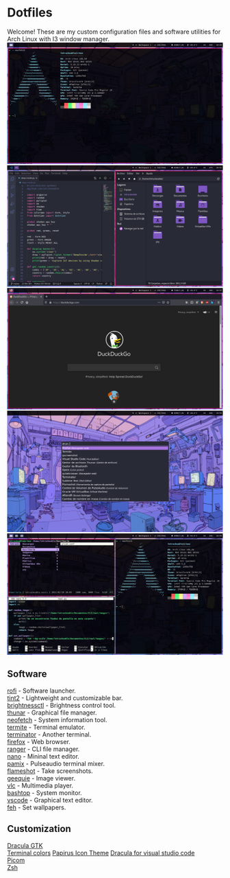 # Dotfiles 
Welcome! These are my custom configuration files and software utilities for Arch Linux with I3 window manager.
![Screenshot](/Screenshots/1.png)
![Screenshot](/Screenshots/2.png)
![Screenshot](/Screenshots/3.png)
![Screenshot](/Screenshots/4.png)
![Screenshot](/Screenshots/5.png)
## Software
[rofi](ttps://wiki.archlinux.org/index.php/Rofi) - Software launcher.    
[tint2](https://wiki.archlinux.org/index.php/Tint2) - Lightweight and customizable bar.  
[brightnessctl](https://aur.archlinux.org/packages/brightnessctl-git/) - Brightness control tool.  
[thunar](https://wiki.archlinux.org/index.php/Thunar) - Graphical file manager.  
[neofetch](https://github.com/dylanaraps/neofetch) - System information tool.  
[termite](https://wiki.archlinux.org/index.php/Termite) - Terminal emulator.  
[terminator](https://wiki.archlinux.org/index.php/Terminator) - Another terminal.  
[firefox](https://wiki.archlinux.org/index.php/Firefox) - Web browser.  
[ranger](https://wiki.archlinux.org/index.php/Ranger) - CLI file manager.  
[nano](https://wiki.archlinux.org/index.php/Nano) - Mininal text editor.  
[pamix](https://aur.archlinux.org/packages/pamix-git/) - Pulseaudio terminal mixer.  
[flameshot](https://wiki.archlinux.org/index.php/Flameshot) - Take screenshots.  
[geequie](https://archlinux.org/packages/extra/x86_64/geeqie/) - Image viewer.  
[vlc](https://wiki.archlinux.org/index.php/VLC_media_player) - Multimedia player.  
[bashtop](https://github.com/aristocratos/bashtop) - System monitor.  
[vscode](https://wiki.archlinux.org/index.php/Visual_Studio_Code) - Graphical text editor.  
[feh](https://wiki.archlinux.org/index.php/Feh) - Set wallpapers.  

## Customization
[Dracula GTK](https://draculatheme.com/gtk/)  
[Terminal colors](https://draculatheme.com/terminal/)
[Papirus Icon Theme](https://github.com/PapirusDevelopmentTeam/papirus-icon-theme)
[Dracula for visual studio code](https://draculatheme.com/visual-studio-code/)  
[Picom](https://wiki.archlinux.org/index.php/Picom)  
[Zsh](/https://wiki.archlinux.org/index.php/Zsh)

